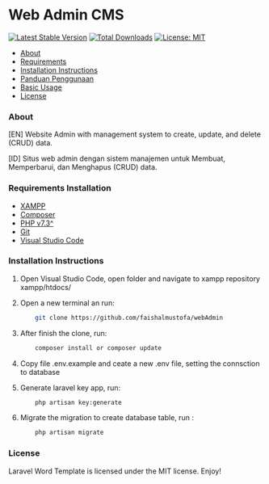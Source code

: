 # Web Admin CMS

[![Latest Stable Version](https://poser.pugx.org/novay/laravel-word-template/v/stable)](https://packagist.org/packages/novay/laravel-word-template)
[![Total Downloads](https://poser.pugx.org/novay/laravel-word-template/downloads)](https://packagist.org/packages/novay/laravel-word-template)
[![License: MIT](https://img.shields.io/badge/License-MIT-yellow.svg)](https://opensource.org/licenses/MIT)

- [About](#about)
- [Requirements](#requirements)
- [Installation Instructions](#installation-instructions)
- [Panduan Penggunaan](#penggunaan)
- [Basic Usage](#usage)
- [License](#license)

### About

[EN] Website Admin with management system to create, update, and delete (CRUD) data.

[ID] Situs web admin dengan sistem manajemen untuk Membuat, Memperbarui, dan Menghapus (CRUD) data.

### Requirements Installation
* [XAMPP](https://www.apachefriends.org/download.html)
* [Composer](https://getcomposer.org/doc/00-intro.md#installation-linux-unix-macos)
* [PHP v7.3^](https://www.php.net/manual/en/install.macosx.packages.php)
* [Git](https://www.atlassian.com/git/tutorials/install-git)
* [Visual Studio Code](https://code.visualstudio.com/download)

### Installation Instructions
1. Open Visual Studio Code, open folder and navigate to xampp repository xampp/htdocs/
2. Open a new terminal an run:
    ```bash
        git clone https://github.com/faishalmustofa/webAdmin
    ```
3. After finish the clone, run:

    ```bash
        composer install or composer update
    ```

4. Copy file .env.example and ceate a new .env file, setting the connsction to database
5. Generate laravel key app, run:

    ```bash
        php artisan key:generate
    ```

6. Migrate the migration to create database table, run :
    
    ```bash
        php artisan migrate
    ```

### License
Laravel Word Template is licensed under the MIT license. Enjoy!
